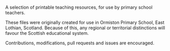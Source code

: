 A selection of printable teaching resources, for use by primary school
teachers.

These files were originally created for use in Ormiston Primary School, East
Lothian, Scotland. Because of this, any regional or territorial distinctions
will favour the Scottish educational system.

Contributions, modifications, pull requests and issues are encouraged.
